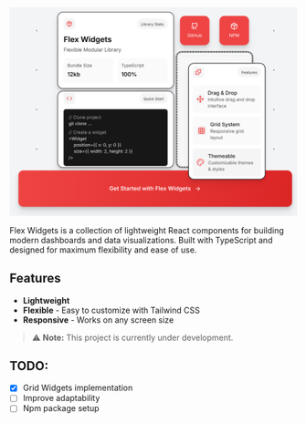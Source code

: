 ![Project preview](./preview/preview.png)


Flex Widgets is a collection of lightweight React components for building modern dashboards and data visualizations. Built with TypeScript and designed for maximum flexibility and ease of use.

## Features

- **Lightweight**
- **Flexible** - Easy to customize with Tailwind CSS
- **Responsive** - Works on any screen size

> ⚠️ **Note:** This project is currently under development.



## TODO:

- [x] Grid Widgets implementation
- [ ] Improve adaptability
- [ ] Npm package setup
